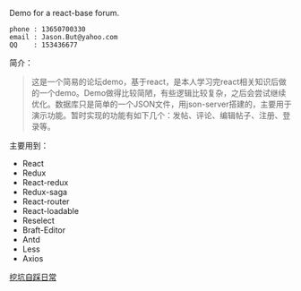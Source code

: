 Demo for a react-base forum.


```
phone : 13650700330
email : Jason.But@yahoo.com
QQ    : 153436677
```



简介：
>   这是一个简易的论坛demo，基于react，是本人学习完react相关知识后做的一个demo。Demo做得比较简陋，有些逻辑比较复杂，之后会尝试继续优化。数据库只是简单的一个JSON文件，用json-server搭建的，主要用于演示功能。暂时实现的功能有如下几个：发帖、评论、编辑帖子、注册、登录等。
                                                       
    
主要用到：
* React
* Redux
* React-redux
* Redux-saga
* React-router
* React-loadable
* Reselect
* Braft-Editor
* Antd
* Less
* Axios


[挖坑自踩日常](./UPDATE.md)
